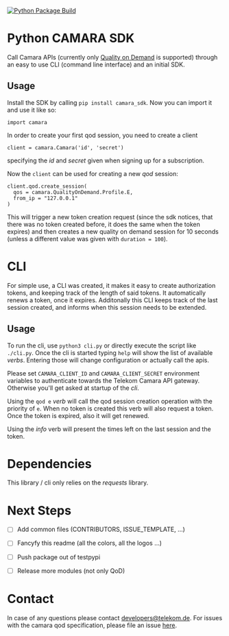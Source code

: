 [![Python Package Build](https://github.com/dt-developers/camara-sdk.py/actions/workflows/main.yml/badge.svg)](https://github.com/dt-developers/camara-sdk.py/actions/workflows/main.yml)

Python CAMARA SDK 
=================

Call Camara APIs (currently only [Quality on Demand](https://github.com/camaraproject/QualityOnDemand/) is supported) through an easy to use CLI (command line interface) and an initial SDK.

Usage
-----

Install the SDK by calling `pip install camara_sdk`. Now you can import it and use it like so:

```
import camara
```

In order to create your first qod session, you need to create a client

```
client = camara.Camara('id', 'secret')
```

specifying the *id* and *secret* given when signing up for a subscription.

Now the `client` can be used for creating a new *qod* session:

```
client.qod.create_session(
  qos = camara.QualityOnDemand.Profile.E,
  from_ip = "127.0.0.1"
)
```

This will trigger a new token creation request (since the sdk notices, that there was no token created before, it does the same when the token expires) and then creates a new quality on demand session for 10 seconds (unless a different value was given with `duration = 100`).

CLI
===

For simple use, a CLI was created, it makes it easy to create authorization tokens, and keeping track of the length of said tokens. It automatically renews a token, once it expires. Additonally this CLI keeps track of the last session created, and informs when this session needs to be extended.

Usage
-----

To run the cli, use `python3 cli.py` or directly execute the script like `./cli.py`. Once the cli is started typing `help` will show the list of available _verbs_. Entering those will change configuration or actually call the apis.

Please set `CAMARA_CLIENT_ID` and `CAMARA_CLIENT_SECRET` environment variables to authenticate towards the Telekom Camara API gateway. Otherwise you'll get asked at startup of the _cli_.

Using the `qod e` _verb_ will call the qod session creation operation with the priority of `e`. When no token is created this verb will also request a token. Once the token is expired, also it will get renewed.

Using the _info_ verb will present the times left on the last session and the token.

Dependencies
============

This library / cli only relies on the *requests* library.


Next Steps
==========

- [ ] Add common files (CONTRIBUTORS, ISSUE_TEMPLATE, ...)
- [ ] Fancyfy this readme (all the colors, all the logos ...)
- [ ] Push package out of testpypi
- [ ] Release more modules (not only QoD)


Contact
=======

In case of any questions please contact developers@telekom.de. For issues with the camara qod specification, please file an issue [here](https://github.com/camaraproject/QualityOnDemand/issues/new).
